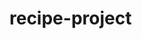 # recipe-project
<!-- In this project I focused on basic html structure, working with headers and unordered/ordered lists -->
<!-- Also practiced creating my repository along with all of its files through the terminal -->